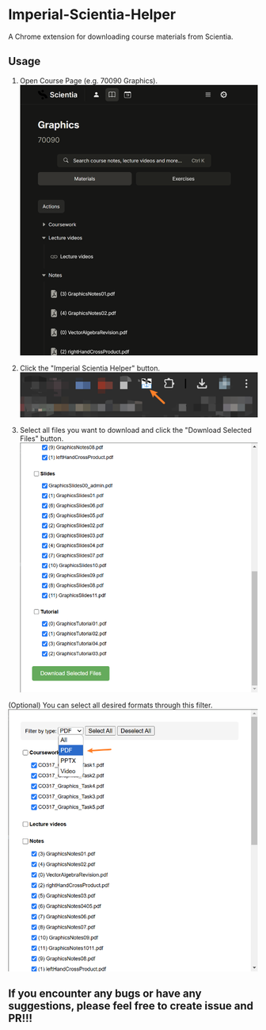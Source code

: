 # Imperial-Scientia-Helper
A Chrome extension for downloading course materials from Scientia.

## Usage

1. Open Course Page (e.g. 70090 Graphics).
![alt text](assets/image.png)

2. Click the "Imperial Scientia Helper" button.
![alt text](assets/image-1.png)

3. Select all files you want to download and click the "Download Selected Files" button.
![alt text](assets/image-3.png)

(Optional) You can select all desired formats through this filter.
![alt text](assets/image-4.png)

## If you encounter any bugs or have any suggestions, please feel free to create issue and PR!!!
